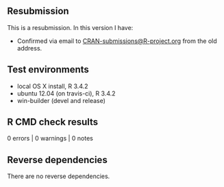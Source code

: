 ## Resubmission
This is a resubmission. In this version I have:

* Confirmed via email to CRAN-submissions@R-project.org from the old address.

## Test environments
* local OS X install, R 3.4.2
* ubuntu 12.04 (on travis-ci), R 3.4.2
* win-builder (devel and release)

## R CMD check results

0 errors | 0 warnings | 0 notes

## Reverse dependencies

There are no reverse dependencies.
